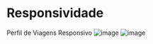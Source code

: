 # Responsividade
Perfil de Viagens Responsivo
![image](https://github.com/user-attachments/assets/1542593b-22e3-40f0-917f-2634f8ec4f12)
![image](https://github.com/user-attachments/assets/4794885b-8338-4c2c-b06b-04ae8d2556c2)
